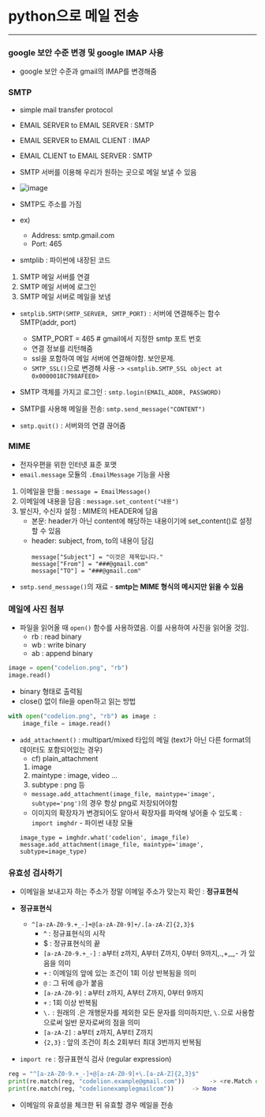 # python으로 메일 전송

------

### google 보안 수준 변경 및 google IMAP 사용
- google 보안 수준과 gmail의 IMAP를 변경해줌

### SMTP
- simple mail transfer protocol
- EMAIL SERVER to EMAIL SERVER : SMTP
- EMAIL SERVER to EMAIL CLIENT : IMAP
- EMAIL CLIENT to EMAIL SERVER : SMTP
- SMTP 서버를 이용해 우리가 원하는 곳으로 메일 보낼 수 있음
- ![image](https://user-images.githubusercontent.com/66112716/148239448-8e363735-5a59-4f7a-a595-221ddb401375.png)


- SMTP도 주소를 가짐
- ex)
    - Address: smtp.gmail.com
    - Port: 465

- smtplib : 파이썬에 내장된 코드
1. SMTP 메일 서버를 연결
2. SMTP 메일 서버에 로그인
3. SMTP 메일 서버로 메일을 보냄

- ```smtplib.SMTP(SMTP_SERVER, SMTP_PORT)``` : 서버에 연결해주는 함수 SMTP(addr, port)
    - SMTP_PORT = 465 # gmail에서 지정한 smtp 포트 번호
    - 연결 정보를 리턴해줌
    - ssl을 포함하여 메일 서버에 연결해야함. 보안문제.
    - ```SMTP_SSL()```으로 변경해 사용 -> ```<smtplib.SMTP_SSL object at 0x0000018C798AFEE0>```

- SMTP 객체를 가지고 로그인 : ```smtp.login(EMAIL_ADDR, PASSWORD)```
- SMTP를 사용해 메일을 전송: ```smtp.send_message("CONTENT")```
- ```smtp.quit()``` : 서버와의 연결 끊어줌

### MIME
- 전자우편을 위한 인터넷 표준 포맷
- ```email.message``` 모듈의 ```.EmailMessage``` 기능을 사용
1. 이메일을 만듦 : ```message = EmailMessage()```
2. 이메일에 내용을 담음 : ```message.set_content("내용")```
3. 발신자, 수신자 설정 : MIME의 HEADER에 담음
    - 본문: header가 아닌 content에 해당하는 내용이기에 set_content()로 설정할 수 있음
    - header: subject, from, to의 내용이 담김
        ```
        message["Subject"] = "이것은 제목입니다."
        message["From"] = "###@gmail.com"
        message["TO"] = "###@gmail.com"
        ```

- ```smtp.send_message()```의 재료 - **smtp는 MIME 형식의 메시지만 읽을 수 있음**

### 메일에 사진 첨부
- 파일을 읽어올 때 ```open()``` 함수를 사용하였음. 이를 사용하여 사진을 읽어올 것임.
    - rb : read binary
    - wb : write binary
    - ab : append binary
```python
image = open("codelion.png", "rb")
image.read()
```
- binary 형태로 출력됨
- close() 없이 file을 open하고 읽는 방법
```python
with open("codelion.png", "rb") as image :
    image_file = image.read()
```

- ```add_attachment()``` : multipart/mixed 타입의 메일 (text가 아닌 다른 format의 데이터도 포함되어있는 경우)
    - cf) plain_attachment
    1. image 
    2. maintype : image, video ...
    3. subtype : png 등
    - ```message.add_attachment(image_file, maintype='image', subtype='png')```의 경우 항상 png로 저장되어야함
    - 이미지의 확장자가 변경되어도 알아서 확장자를 파악해 넣어줄 수 있도록 : ```import imghdr``` - 파이썬 내장 모듈
    ```
    image_type = imghdr.what('codelion', image_file)
    message.add_attachment(image_file, maintype='image', subtype=image_type)
    ```

### 유효성 검사하기
- 이메일을 보내고자 하는 주소가 정말 이메일 주소가 맞는지 확인 : **정규표현식**
- **정규표현식**
    - ```^[a-zA-Z0-9.+_-]+@[a-zA-Z0-9]+/.[a-zA-Z]{2,3}$```
        - ^ : 정규표현식의 시작
        - $ : 정규표현식의 끝
        - ```[a-zA-Z0-9.+_-]``` : a부터 z까지, A부터 Z까지, 0부터 9까지,.,+,_,- 가 있음을 의미
        - ```+``` : 이메일의 앞에 있는 조건이 1회 이상 반복됨을 의미
        - ```@``` : 그 뒤에 @가 붙음
        - ```[a-zA-Z0-9]``` : a부터 z까지, A부터 Z까지, 0부터 9까지
        - ```+``` : 1회 이상 반복됨
        - ```\.``` : 원래의 .은 개행문자를 제외한 모든 문자를 의미하지만, ```\.```으로 사용함으로써 일반 문자로써의 점을 의미
        - ```[a-zA-Z]``` : a부터 z까지, A부터 Z까지
        - ```{2,3}``` : 앞의 조건이 최소 2회부터 최대 3번까지 반복됨

- ```import re``` : 정규표현식 검사 (regular expression)
```python
reg = "^[a-zA-Z0-9.+_-]+@[a-zA-Z0-9]+\.[a-zA-Z]{2,3}$"
print(re.match(reg, "codelion.example@gmail.com"))       -> <re.Match object; span=(0, 26), match='codelion.example@gmail.com'>
print(re.match(reg, "codelionexamplegmailcom"))     -> None
```
- 이메일의 유효성을 체크한 뒤 유효할 경우 메일을 전송
